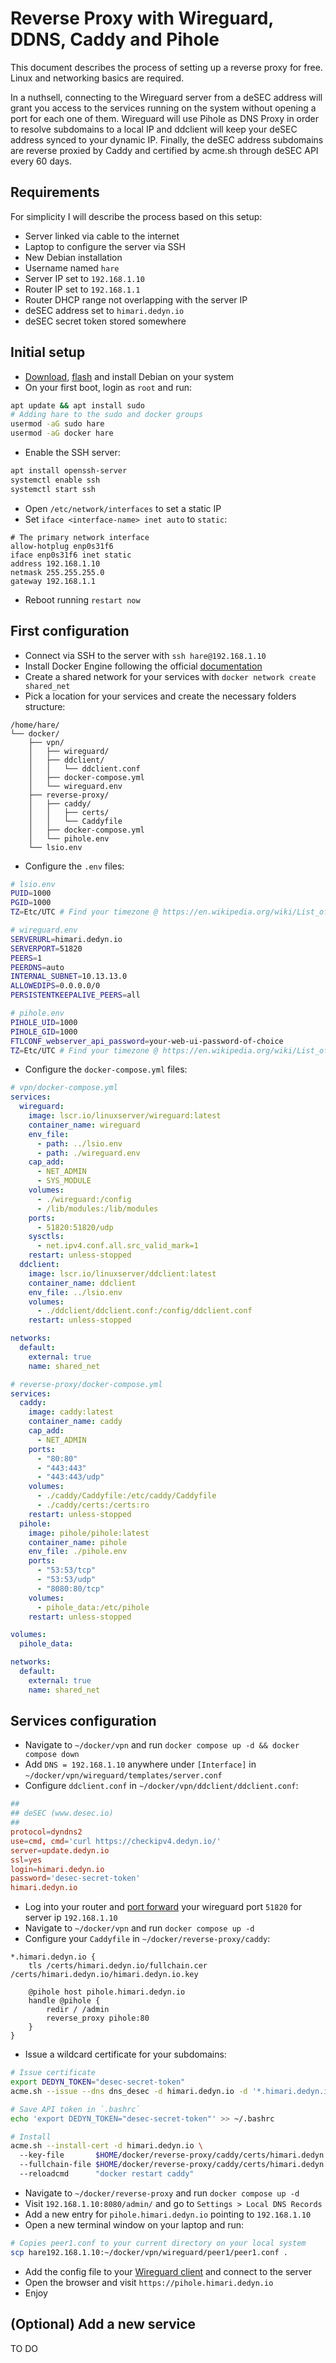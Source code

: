 # Reverse Proxy with Wireguard, DDNS, Caddy and Pihole

This document describes the process of setting up a reverse proxy for free. Linux and networking basics are required.  

In a nuthsell, connecting to the Wireguard server from a deSEC address will grant you access to the services running on the system without opening a port for each one of them.
Wireguard will use Pihole as DNS Proxy in order to resolve subdomains to a local IP and ddclient will keep your deSEC address synced to your dynamic IP.
Finally, the deSEC address subdomains are reverse proxied by Caddy and certified by acme.sh through deSEC API every 60 days.

## Requirements

For simplicity I will describe the process based on this setup:

- Server linked via cable to the internet
- Laptop to configure the server via SSH
- New Debian installation
- Username named `hare`
- Server IP set to `192.168.1.10`
- Router IP set to `192.168.1.1`
- Router DHCP range not overlapping with the server IP
- deSEC address set to `himari.dedyn.io`
- deSEC secret token stored somewhere

## Initial setup

- [Download](https://www.debian.org/), [flash](https://rufus.ie/en/) and install Debian on your system
- On your first boot, login as `root` and run:
```bash
apt update && apt install sudo
# Adding hare to the sudo and docker groups
usermod -aG sudo hare
usermod -aG docker hare
```
- Enable the SSH server:
```bash
apt install openssh-server
systemctl enable ssh
systemctl start ssh
```
- Open `/etc/network/interfaces` to set a static IP
- Set `iface <interface-name> inet auto` to `static`:
```
# The primary network interface
allow-hotplug enp0s31f6
iface enp0s31f6 inet static
address 192.168.1.10
netmask 255.255.255.0
gateway 192.168.1.1
```
- Reboot running `restart now`

## First configuration

- Connect via SSH to the server with `ssh hare@192.168.1.10`
- Install Docker Engine following the official [documentation](https://docs.docker.com/engine/install/debian/#install-using-the-repository)
- Create a shared network for your services with `docker network create shared_net`
- Pick a location for your services and create the necessary folders structure:
```
/home/hare/
└── docker/
    ├── vpn/
    │   ├── wireguard/
    │   ├── ddclient/
    │   │   └── ddclient.conf
    │   ├── docker-compose.yml
    │   └── wireguard.env
    ├── reverse-proxy/
    │   ├── caddy/
    │   │   ├── certs/
    │   │   └── Caddyfile
    │   ├── docker-compose.yml
    │   └── pihole.env
    └── lsio.env
```
- Configure the `.env` files:
```bash
# lsio.env
PUID=1000
PGID=1000
TZ=Etc/UTC # Find your timezone @ https://en.wikipedia.org/wiki/List_of_tz_database_time_zones#List

# wireguard.env
SERVERURL=himari.dedyn.io
SERVERPORT=51820
PEERS=1
PEERDNS=auto
INTERNAL_SUBNET=10.13.13.0
ALLOWEDIPS=0.0.0.0/0
PERSISTENTKEEPALIVE_PEERS=all

# pihole.env
PIHOLE_UID=1000
PIHOLE_GID=1000
FTLCONF_webserver_api_password=your-web-ui-password-of-choice
TZ=Etc/UTC # Find your timezone @ https://en.wikipedia.org/wiki/List_of_tz_database_time_zones#List
```
- Configure the `docker-compose.yml` files:
```yaml
# vpn/docker-compose.yml
services:
  wireguard:
    image: lscr.io/linuxserver/wireguard:latest
    container_name: wireguard
    env_file:
      - path: ../lsio.env
      - path: ./wireguard.env
    cap_add:
      - NET_ADMIN
      - SYS_MODULE
    volumes:
      - ./wireguard:/config
      - /lib/modules:/lib/modules
    ports:
      - 51820:51820/udp
    sysctls:
      - net.ipv4.conf.all.src_valid_mark=1
    restart: unless-stopped
  ddclient:
    image: lscr.io/linuxserver/ddclient:latest
    container_name: ddclient
    env_file: ../lsio.env
    volumes:
      - ./ddclient/ddclient.conf:/config/ddclient.conf
    restart: unless-stopped

networks:
  default:
    external: true
    name: shared_net
```
```yaml
# reverse-proxy/docker-compose.yml
services:
  caddy:
    image: caddy:latest
    container_name: caddy
    cap_add:
      - NET_ADMIN
    ports:
      - "80:80"
      - "443:443"
      - "443:443/udp"
    volumes:
      - ./caddy/Caddyfile:/etc/caddy/Caddyfile
      - ./caddy/certs:/certs:ro
    restart: unless-stopped
  pihole:
    image: pihole/pihole:latest
    container_name: pihole
    env_file: ./pihole.env
    ports:
      - "53:53/tcp"
      - "53:53/udp"
      - "8080:80/tcp"
    volumes:
      - pihole_data:/etc/pihole
    restart: unless-stopped

volumes:
  pihole_data:

networks:
  default:
    external: true
    name: shared_net
```

## Services configuration
- Navigate to `~/docker/vpn` and run `docker compose up -d && docker compose down`
- Add `DNS = 192.168.1.10` anywhere under `[Interface]` in `~/docker/vpn/wireguard/templates/server.conf`
- Configure `ddclient.conf` in `~/docker/vpn/ddclient/ddclient.conf`:
```conf
##
## deSEC (www.desec.io)
##
protocol=dyndns2
use=cmd, cmd='curl https://checkipv4.dedyn.io/'
server=update.dedyn.io
ssl=yes
login=himari.dedyn.io 
password='desec-secret-token'
himari.dedyn.io 
```
- Log into your router and [port forward](https://portforward.com/how-to-port-forward/#step-2-log-in-to-your-router) your wireguard port `51820` for server ip `192.168.1.10`
- Navigate to `~/docker/vpn` and run `docker compose up -d`
- Configure your `Caddyfile` in `~/docker/reverse-proxy/caddy`:
```
*.himari.dedyn.io {
	tls /certs/himari.dedyn.io/fullchain.cer /certs/himari.dedyn.io/himari.dedyn.io.key

	@pihole host pihole.himari.dedyn.io
	handle @pihole {
		redir / /admin
		reverse_proxy pihole:80
	}
}
```
- Issue a wildcard certificate for your subdomains:
```bash
# Issue certificate
export DEDYN_TOKEN="desec-secret-token"
acme.sh --issue --dns dns_desec -d himari.dedyn.io -d '*.himari.dedyn.io'

# Save API token in `.bashrc`
echo 'export DEDYN_TOKEN="desec-secret-token"' >> ~/.bashrc

# Install
acme.sh --install-cert -d himari.dedyn.io \  
  --key-file       $HOME/docker/reverse-proxy/caddy/certs/himari.dedyn.io/himari.dedyn.io.key \  
  --fullchain-file $HOME/docker/reverse-proxy/caddy/certs/himari.dedyn.io/fullchain.cer \  
  --reloadcmd      "docker restart caddy"
```
- Navigate to `~/docker/reverse-proxy` and run `docker compose up -d`
- Visit `192.168.1.10:8080/admin/` and go to `Settings > Local DNS Records`
- Add a new entry for `pihole.himari.dedyn.io` pointing to `192.168.1.10`
- Open a new terminal window on your laptop and run:
```bash
# Copies peer1.conf to your current directory on your local system
scp hare192.168.1.10:~/docker/vpn/wireguard/peer1/peer1.conf .
```
- Add the config file to your [Wireguard client](https://www.wireguard.com/install/) and connect to the server
- Open the browser and visit `https://pihole.himari.dedyn.io`
- Enjoy

## (Optional) Add a new service

TO DO
